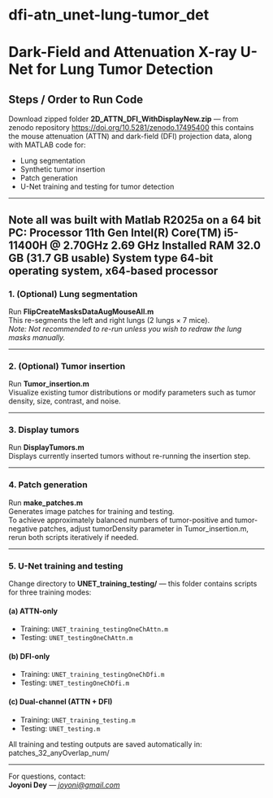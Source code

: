 # dfi-atn_unet-lung-tumor_det
# Dark-Field and Attenuation X-ray U-Net for Lung Tumor Detection

## Steps / Order to Run Code

Download zipped folder **2D_ATTN_DFI_WithDisplayNew.zip** — from zenodo repository https://doi.org/10.5281/zenodo.17495400 
this contains the mouse attenuation (ATTN) and dark-field (DFI) projection data, along with MATLAB code for:
- Lung segmentation
- Synthetic tumor insertion
- Patch generation
- U-Net training and testing for tumor detection

---
Note all was built with Matlab R2025a on a 64 bit PC: 
Processor	11th Gen Intel(R) Core(TM) i5-11400H @ 2.70GHz   2.69 GHz
Installed RAM	32.0 GB (31.7 GB usable)
System type	64-bit operating system, x64-based processor
---
### 1. (Optional) Lung segmentation
Run **FlipCreateMasksDataAugMouseAll.m**  
This re-segments the left and right lungs (2 lungs × 7 mice).  
*Note: Not recommended to re-run unless you wish to redraw the lung masks manually.*

---

### 2. (Optional) Tumor insertion
Run **Tumor_insertion.m**  
Visualize existing tumor distributions or modify parameters such as tumor density, size, contrast, and noise.

---

### 3. Display tumors
Run **DisplayTumors.m**  
Displays currently inserted tumors without re-running the insertion step.

---

### 4. Patch generation
Run **make_patches.m**  
Generates image patches for training and testing.  
To achieve approximately balanced numbers of tumor-positive and tumor-negative patches, adjust tumorDensity parameter in Tumor_insertion.m, rerun both scripts iteratively if needed.

---

### 5. U-Net training and testing
Change directory to **UNET_training_testing/** — this folder contains scripts for three training modes:

#### (a) ATTN-only
- Training: `UNET_training_testingOneChAttn.m`
- Testing:  `UNET_testingOneChAttn.m`

#### (b) DFI-only
- Training: `UNET_training_testingOneChDfi.m`
- Testing:  `UNET_testingOneChDfi.m`

#### (c) Dual-channel (ATTN + DFI)
- Training: `UNET_training_testing.m`
- Testing:  `UNET_testing.m`

All training and testing outputs are saved automatically in:
patches_32_anyOverlap_num/

---
For questions, contact:  
**Joyoni Dey** — *joyoni@gmail.com*
